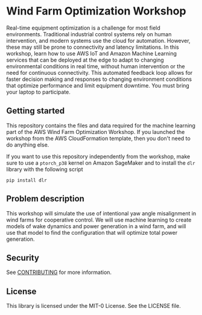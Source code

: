 # Wind Farm Optimization Workshop

Real-time equipment optimization is a challenge for most field environments. Traditional industrial control systems rely on human intervention, and modern systems use the cloud for automation. However, these may still be prone to connectivity and latency limitations. In this workshop, learn how to use AWS IoT and Amazon Machine Learning services that can be deployed at the edge to adapt to changing environmental conditions in real time, without human intervention or the need for continuous connectivity. This automated feedback loop allows for faster decision making and responses to changing environment conditions that optimize performance and limit equipment downtime. You must bring your laptop to participate.

## Getting started

This repository contains the files and data required for the machine learning part of the AWS Wind Farm Optimization Workshop. If you launched the workshop from the AWS CloudFormation template, then you don't need to do anything else.

If you want to use this repository independently from the workshop, make sure to use a `ptorch_p38` kernel on Amazon SageMaker and to install the `dlr` library with the following script

```
pip install dlr
```

## Problem description

This workshop will simulate the use of intentional yaw angle misalignment in wind farms for cooperative control. We will use machine learning to create models of wake dynamics and power generation in a wind farm, and will use that model to find the configuration that will optimize total power generation.

## Security

See [CONTRIBUTING](CONTRIBUTING.md#security-issue-notifications) for more information.

## License

This library is licensed under the MIT-0 License. See the LICENSE file.